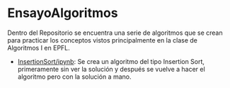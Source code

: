 # EnsayoAlgoritmos

Dentro del Repositorio se encuentra una serie de algoritmos que se crean para practicar los conceptos vistos principalmente en la clase de Algoritmos I en EPFL.

- [InsertionSort/ipynb](InsertionSort.ipynb): Se crea un algoritmo del tipo Insertion Sort, primeramente sin ver la solución y después se vuelve a hacer el algoritmo pero con la solución a mano.
